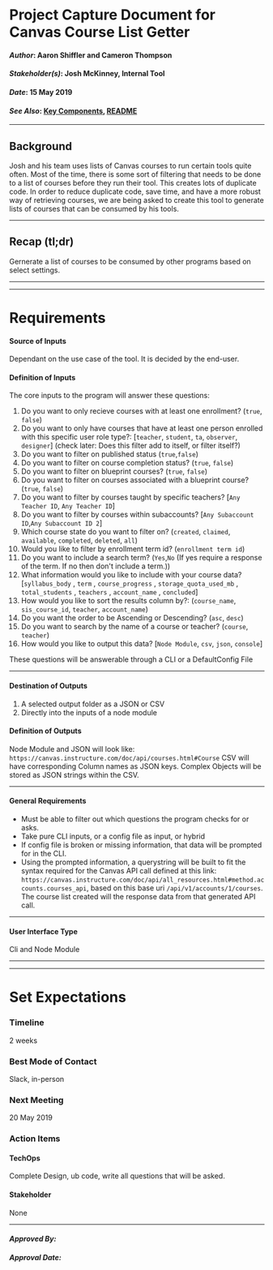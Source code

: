 # Project Capture Document for Canvas Course List Getter
#### *Author*: Aaron Shiffler and Cameron Thompson
#### *Stakeholder(s)*: Josh McKinney, Internal Tool
#### *Date*: 15 May 2019
#### *See Also*: [Key Components](./KeyComponentsDoc.md), [README](./README.md)

---

## Background
Josh and his team uses lists of Canvas courses to run certain tools quite often. Most of the time, there is some sort of filtering that needs to be done to a list of courses before they run their tool. This creates lots of duplicate code. In order to reduce duplicate code, save time, and have a more robust way of retrieving courses, we are being asked to create this tool to generate lists of courses that can be consumed by his tools. 


---

## Recap (tl;dr)

Gernerate a list of courses to be consumed by other programs based on select settings.

-----
-----

# Requirements

#### Source of Inputs

Dependant on the use case of the tool. It is decided by the end-user. 

#### Definition of Inputs

The core inputs to the program will answer these questions:
1. Do you want to only recieve courses with at least one enrollment? (`true`, `false`)
1. Do you want to only have courses that have at least one person enrolled with this specific user role type?: [`teacher`, `student`, `ta`, `observer`, `designer`] (check later: Does this filter add to itself, or filter itself?)
1. Do you want to filter on published status (`true`,`false`)
1. Do you want to filter on course completion status? (`true`, `false`)
1. Do you want to filter on blueprint courses? (`true`, `false`)
1. Do you want to filter on courses associated with a blueprint course? (`true`, `false`)
1. Do you want to filter by courses taught by specific teachers? [`Any Teacher ID`, `Any Teacher ID`]
1. Do you want to filter by courses within subaccounts? [`Any Subaccount ID`,`Any Subaccount ID 2`]
1. Which course state do you want to filter on? (`created`, `claimed`, `available`, `completed`, `deleted`, `all`)
1. Would you like to filter by enrollment term id? (`enrollment term id`)
1. Do you want to include a search term? (`Yes`,`No` (If yes require a response of the term. If no then don't include a term.))
1. What information would you like to include with your course data? [`syllabus_body` , `term` , `course_progress` , `storage_quota_used_mb` , `total_students` , `teachers` , `account_name` , `concluded`]
1. How would you like to sort the results column by?: (`course_name`, `sis_course_id`, `teacher`, `account_name`)
1. Do you want the order to be Ascending or Descending? (`asc`, `desc`)
1. Do you want to search by the name of a course or teacher? (`course`, `teacher`)
1. How would you like to output this data? [`Node Module`, `csv`, `json`, `console`]

These questions will be answerable through a CLI or a DefaultConfig File

---


#### Destination of Outputs

1. A selected output folder as a JSON or CSV
1. Directly into the inputs of a node module


#### Definition of Outputs

Node Module and JSON will look like: `https://canvas.instructure.com/doc/api/courses.html#Course`
CSV will have corresponding Column names as JSON keys. Complex Objects will be stored as JSON strings within the CSV.

---

#### General Requirements

- Must be able to filter out which questions the program checks for or asks.
- Take pure CLI inputs, or a config file as input, or hybrid
- If config file is broken or missing information, that data will be prompted for in the CLI.
- Using the prompted information, a querystring will be built to fit the syntax required for the Canvas API call defined at this link: `https://canvas.instructure.com/doc/api/all_resources.html#method.accounts.courses_api`, based on this base uri `/api/v1/accounts/1/courses`. The course list created will the response data from that generated API call.

---

#### User Interface Type

Cli and Node Module

-----
-----

# **Set Expectations**

### **Timeline**
2 weeks

### **Best Mode of Contact**
Slack, in-person

### **Next Meeting**
20 May 2019

### **Action Items**

#### TechOps
Complete Design, ub code, write all questions that will be asked.

#### Stakeholder
None


-----

#### *Approved By:*
#### *Approval Date:*
